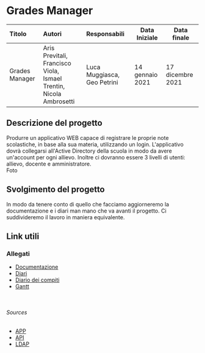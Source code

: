# Grades Manager

| Titolo         | Autori                                                                     | Responsabili                | Data Iniziale   | Data finale      |
| :------------- | :------------------------------------------------------------------------- | :-------------------------- | --------------- | ---------------- |
| Grades Manager | Aris Previtali,<br> Francisco Viola,<br> Ismael Trentin, Nicola Ambrosetti | Luca Muggiasca, Geo Petrini | 14 gennaio 2021 | 17 dicembre 2021 |

## Descrizione del progetto

Produrre un applicativo WEB capace di registrare le proprie note scolastiche, in base alla sua materia, utilizzando un login. L'applicativo dovrà collegarsi all'Active Directory della scuola in modo da avere un'account per ogni allievo. Inoltre ci dovranno essere 3 livelli di utenti: allievo, docente e amministratore.
<br>
Foto

## Svolgimento del progetto

In modo da tenere conto di quello che facciamo aggiorneremo la documentazione e i diari man mano che va avanti il progetto. Ci suddivideremo il lavoro in maniera equivalente.

## Link utili

### Allegati

- [Documentazione](./Documenti/Documentazione-GradesManager.md)
- [Diari](./Diari) 
- [Diario dei compiti](./DiarioDeiCompiti/)
- [Gantt](./Documenti/GradesManager.gan)
<br>

###### Sources
- [APP](./gradesmanager)
- [API](./gmapi)
- [LDAP](./ldap-ts)


